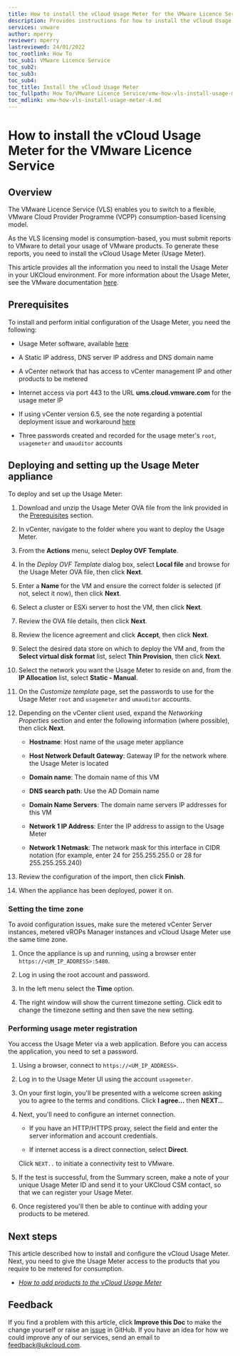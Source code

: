 ```yaml
---
title: How to install the vCloud Usage Meter for the VMware Licence Service
description: Provides instructions for how to install the vCloud Usage Meter for the VMware Licence Service (VLS)
services: vmware
author: mperry
reviewer: mperry
lastreviewed: 24/01/2022
toc_rootlink: How To
toc_sub1: VMware Licence Service
toc_sub2:
toc_sub3:
toc_sub4:
toc_title: Install the vCloud Usage Meter
toc_fullpath: How To/VMware Licence Service/vmw-how-vls-install-usage-meter-4.md
toc_mdlink: vmw-how-vls-install-usage-meter-4.md
---
```


# How to install the vCloud Usage Meter for the VMware Licence Service

## Overview

The VMware Licence Service (VLS) enables you to switch to a flexible, VMware Cloud Provider Programme (VCPP) consumption-based licensing model.

As the VLS licensing model is consumption-based, you must submit reports to VMware to detail your usage of VMware products. To generate these reports, you need to install the vCloud Usage Meter (Usage Meter).

This article provides all the information you need to install the Usage Meter in your UKCloud environment. For more information about the Usage Meter, see the VMware documentation [here](https://docs.vmware.com/en/vCloud-Usage-Meter/4.5/Getting-Started-vCloud-Usage-Meter/GUID-AE1277B2-6B5A-4CAE-832A-DF89C1BD71DC.html).

## Prerequisites

To install and perform initial configuration of the Usage Meter, you need the following:

- Usage Meter software, available [here](https://cas.cor00005.ukcloud.com/Docs/UKCloud_VLS/UsageMeter4x.zip?AWSAccessKeyId=438-1048-5-aefff7-1&Expires=1674593692&Signature=lQPfSuNylwxGS8bd9E%2BIG8L4BcA%3D)

- A Static IP address, DNS server IP address and DNS domain name

- A vCenter network that has access to vCenter management IP and other products to be metered

- Internet access via port 443 to the URL **ums.cloud.vmware.com** for the usage meter IP

- If using vCenter version 6.5, see the note regarding a potential deployment issue and workaround [here](https://kb.vmware.com/s/article/85154)

- Three passwords created and recorded for the usage meter's `root`, `usagemeter` and `umauditor` accounts

## Deploying and setting up the Usage Meter appliance

To deploy and set up the Usage Meter:

1. Download and unzip the Usage Meter OVA file from the link provided in the [Prerequisites](#prerequisites) section.

2. In vCenter, navigate to the folder where you want to deploy the Usage Meter.

3. From the **Actions** menu, select **Deploy OVF Template**.

4. In the *Deploy OVF Template* dialog box, select **Local file** and browse for the Usage Meter OVA file, then click **Next**.

5. Enter a **Name** for the VM and ensure the correct folder is selected (if not, select it now), then click **Next**.

6. Select a cluster or ESXi server to host the VM, then click **Next**.

7. Review the OVA file details, then click **Next**.

8. Review the licence agreement and click **Accept**, then click **Next**.

9. Select the desired data store on which to deploy the VM and, from the **Select virtual disk format** list, select **Thin Provision**, then click **Next**.

10. Select the network you want the Usage Meter to reside on and, from the **IP Allocation** list, select **Static - Manual**.

11. On the *Customize template* page, set the passwords to use for the Usage Meter `root` and `usagemeter` and `umauditor` accounts.

12. Depending on the vCenter client used, expand the *Networking Properties* section and enter the following information (where possible), then click **Next**.

    - **Hostname**: Host name of the usage meter appliance
    
    - **Host Network Default Gateway**: Gateway IP for the network where the Usage Meter is located

    - **Domain name**: The domain name of this VM

    - **DNS search path**: Use the AD Domain name

    - **Domain Name Servers**: The domain name servers IP addresses for this VM
    
    - **Network 1 IP Address**: Enter the IP address to assign to the Usage Meter

    - **Network 1 Netmask**: The network mask for this interface in CIDR notation (for example, enter 24 for 255.255.255.0 or 28 for 255.255.255.240)

13. Review the configuration of the import, then click **Finish**.

14. When the appliance has been deployed, power it on.

### Setting the time zone

To avoid configuration issues, make sure the metered vCenter Server instances, metered vROPs Manager instances and vCloud Usage Meter use the same time zone.

1. Once the appliance is up and running, using a browser enter `https://<UM_IP_ADDRESS>:5480`.

2. Log in using the root account and password.

3. In the left menu select the **Time** option.

4. The right window will show the current timezone setting. Click edit to change the timezone setting and then save the new setting.

### Performing usage meter registration

You access the Usage Meter via a web application. Before you can access the application, you need to set a password.

1. Using a browser, connect to `https://<UM_IP_ADDRESS>`.

2. Log in to the Usage Meter UI using the account `usagemeter`.

3. On your first login, you'll be presented with a welcome screen asking you to agree to the terms and conditions. Click **I agree...** then **NEXT..**.

4. Next, you'll need to configure an internet connection.

   - If you have an HTTP/HTTPS proxy, select the field and enter the server information and account credentials.

   - If internet access is a direct connection, select **Direct**.

   Click `NEXT..` to initiate a connectivity test to VMware.

5. If the test is successful, from the Summary screen, make a note of your unique Usage Meter ID and send it to your UKCloud CSM contact, so that we can register your Usage Meter.

6. Once registered you'll then be able to continue with adding your products to be metered.

## Next steps

This article described how to install and configure the vCloud Usage Meter. Next, you need to give the Usage Meter access to the products that you require to be metered for consumption.

- [*How to add products to the vCloud Usage Meter*](vmw-how-vls-add-products-4.md)

## Feedback

If you find a problem with this article, click **Improve this Doc** to make the change yourself or raise an [issue](https://github.com/UKCloud/documentation/issues) in GitHub. If you have an idea for how we could improve any of our services, send an email to <feedback@ukcloud.com>.
